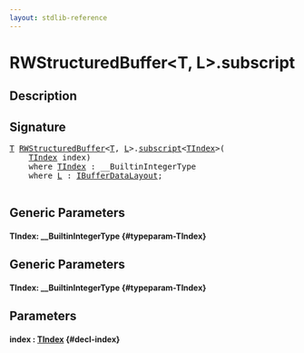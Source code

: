 ```yaml
---
layout: stdlib-reference
---
```


# RWStructuredBuffer\<T, L\>\.subscript

## Description





## Signature 

<pre>
<a href="/stdlib-reference/types/RWStructuredBuffer/index#typeparam-T" class="code_type">T</a> <a href="/stdlib-reference/types/RWStructuredBuffer/index" class="code_type">RWStructuredBuffer</a>&lt;<a href="/stdlib-reference/types/RWStructuredBuffer/index#typeparam-T" class="code_type">T</a>, <a href="/stdlib-reference/types/RWStructuredBuffer/index#typeparam-L" class="code_type">L</a>&gt;.<a href="/stdlib-reference/types/RWStructuredBuffer/subscript">subscript</a>&lt;<a href="/stdlib-reference/types/RWStructuredBuffer/subscript#typeparam-TIndex" class="code_type">TIndex</a>&gt;(
    <a href="/stdlib-reference/types/RWStructuredBuffer/subscript#typeparam-TIndex" class="code_type">TIndex</a> <span class='code_param'>index</span>)
    <span class='code_keyword'>where</span> <a href="/stdlib-reference/types/RWStructuredBuffer/subscript#typeparam-TIndex" class="code_type">TIndex</a> : __BuiltinIntegerType
    <span class='code_keyword'>where</span> <a href="/stdlib-reference/types/RWStructuredBuffer/index#typeparam-L" class="code_type">L</a> : <a href="/stdlib-reference/interfaces/IBufferDataLayout/index">IBufferDataLayout</a>;

</pre>

## Generic Parameters

#### TIndex: \_\_BuiltinIntegerType {#typeparam-TIndex}

## Generic Parameters

#### TIndex: \_\_BuiltinIntegerType {#typeparam-TIndex}

## Parameters

#### index  : [TIndex](/stdlib-reference/types/RWStructuredBuffer/subscript#typeparam-TIndex) {#decl-index}

